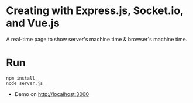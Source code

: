 # Creating with Express.js, Socket.io, and Vue.js
A real-time page to show server's machine time & browser's machine time.

# Run

```
npm install
node server.js
```

- Demo on [http://localhost:3000](http://localhost:3000)


